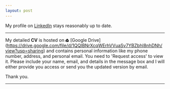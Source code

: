 ```yaml
---
layout: post
---
```


My profile on [LinkedIn](https://www.linkedin.com/in/debanik09/) stays reasonably up to date.

<hr>

My detailed **CV** is hosted on <img src="/google-drive.svg" width="11" height="11" style="vertical-align:middle"> [Google Drive] (https://drive.google.com/file/d/1QQIBNrXcqWErhVVuaSv7YBZbhI8nhDNh/view?usp=sharing) and contains personal information like my phone number, address, and personal email. You need to 'Request access' to view it. Please include your name, email, and details in the message box and I will either provide you access or send you the updated version by email.

Thank you.
         
<hr>
